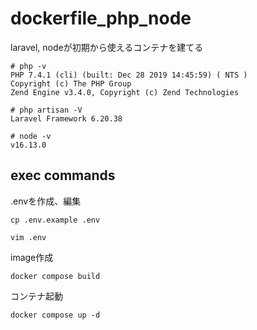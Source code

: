 # dockerfile_php_node
laravel, nodeが初期から使えるコンテナを建てる

```
# php -v
PHP 7.4.1 (cli) (built: Dec 28 2019 14:45:59) ( NTS )
Copyright (c) The PHP Group
Zend Engine v3.4.0, Copyright (c) Zend Technologies
```
```
# php artisan -V
Laravel Framework 6.20.38
```

```
# node -v
v16.13.0
```

## exec commands
.envを作成、編集

`cp .env.example .env`

`vim .env`

image作成

`docker compose build`

コンテナ起動

`docker compose up -d`
